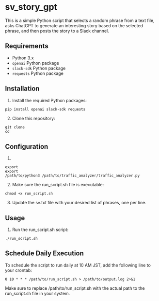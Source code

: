 # sv_story_gpt

This is a simple Python script that selects a random phrase from a text file, asks ChatGPT to generate an interesting story based on the selected phrase, and then posts the story to a Slack channel.

## Requirements

- Python 3.x
- `openai` Python package
- `slack-sdk` Python package
- `requests` Python package

## Installation

1. Install the required Python packages:

```sh
pip install openai slack-sdk requests
```

2. Clone this repository:

```
git clone 
cd 
```

## Configuration

1. 

```
export 
export
/path/to/python3 /path/to/traffic_analyzer/traffic_analyzer.py
```

2. Make sure the run_script.sh file is executable:

```
chmod +x run_script.sh
```

3. Update the sv.txt file with your desired list of phrases, one per line.

## Usage

1. Run the run_script.sh script:

```
./run_script.sh
```

## Schedule Daily Execution

To schedule the script to run daily at 10 AM JST, add the following line to your crontab:

```
0 10 * * * /path/to/run_script.sh > /path/to/output.log 2>&1
```

Make sure to replace /path/to/run_script.sh with the actual path to the run_script.sh file in your system.

